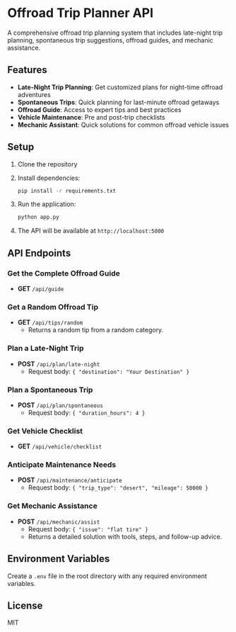 # Offroad Trip Planner API

A comprehensive offroad trip planning system that includes late-night trip planning, spontaneous trip suggestions, offroad guides, and mechanic assistance.

## Features

- **Late-Night Trip Planning**: Get customized plans for night-time offroad adventures
- **Spontaneous Trips**: Quick planning for last-minute offroad getaways
- **Offroad Guide**: Access to expert tips and best practices
- **Vehicle Maintenance**: Pre and post-trip checklists
- **Mechanic Assistant**: Quick solutions for common offroad vehicle issues

## Setup

1. Clone the repository

2. Install dependencies:

   ```bash
   pip install -r requirements.txt
   ```

3. Run the application:

   ```bash
   python app.py
   ```

4. The API will be available at `http://localhost:5000`

## API Endpoints

### Get the Complete Offroad Guide

- **GET** `/api/guide`

### Get a Random Offroad Tip

- **GET** `/api/tips/random`
  - Returns a random tip from a random category.

### Plan a Late-Night Trip

- **POST** `/api/plan/late-night`
  - Request body: `{ "destination": "Your Destination" }`

### Plan a Spontaneous Trip

- **POST** `/api/plan/spontaneous`
  - Request body: `{ "duration_hours": 4 }`

### Get Vehicle Checklist

- **GET** `/api/vehicle/checklist`

### Anticipate Maintenance Needs

- **POST** `/api/maintenance/anticipate`
  - Request body: `{ "trip_type": "desert", "mileage": 50000 }`

### Get Mechanic Assistance

- **POST** `/api/mechanic/assist`
  - Request body: `{ "issue": "flat tire" }`
  - Returns a detailed solution with tools, steps, and follow-up advice.

## Environment Variables

Create a `.env` file in the root directory with any required environment variables.

## License

MIT
